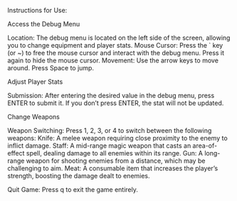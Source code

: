 Instructions for Use:

Access the Debug Menu

Location: The debug menu is located on the left side of the screen, allowing you to change equipment and player stats.
Mouse Cursor: Press the ` key (or ~) to free the mouse cursor and interact with the debug menu. Press it again to hide the mouse cursor.
Movement: Use the arrow keys to move around. Press Space to jump.

Adjust Player Stats

Submission: After entering the desired value in the debug menu, press ENTER to submit it. If you don’t press ENTER, the stat will not be updated.

Change Weapons

Weapon Switching: Press 1, 2, 3, or 4 to switch between the following weapons:
Knife: A melee weapon requiring close proximity to the enemy to inflict damage.
Staff: A mid-range magic weapon that casts an area-of-effect spell, dealing damage to all enemies within its range.
Gun: A long-range weapon for shooting enemies from a distance, which may be challenging to aim.
Meat: A consumable item that increases the player’s strength, boosting the damage dealt to enemies.


Quit Game: Press q to exit the game entirely.
